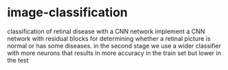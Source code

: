 # image-classification
classification of retinal disease with a CNN network
implement a CNN network with residual blocks for determining whether a retinal picture is normal or has some diseases.
in the second stage we use a wider classifier with more neurons that results in more accuracy in the train set but lower in the test
